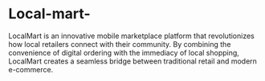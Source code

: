 # Local-mart-
LocalMart is an innovative mobile marketplace platform that revolutionizes how local retailers connect with their community. By combining the convenience of digital ordering with the immediacy of local shopping, LocalMart creates a seamless bridge between traditional retail and modern e-commerce.
